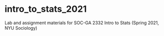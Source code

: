 # intro_to_stats_2021
Lab and assignment materials for SOC-GA 2332 Intro to Stats (Spring 2021, NYU Sociology)
